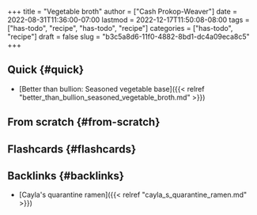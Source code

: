 +++
title = "Vegetable broth"
author = ["Cash Prokop-Weaver"]
date = 2022-08-31T11:36:00-07:00
lastmod = 2022-12-17T11:50:08-08:00
tags = ["has-todo", "recipe", "has-todo", "recipe"]
categories = ["has-todo", "recipe"]
draft = false
slug = "b3c5a8d6-11f0-4882-8bd1-dc4a09eca8c5"
+++

## Quick {#quick}

-   [Better than bullion: Seasoned vegetable base]({{< relref "better_than_bullion_seasoned_vegetable_broth.md" >}})


## From scratch {#from-scratch}


## Flashcards {#flashcards}


## Backlinks {#backlinks}

-   [Cayla's quarantine ramen]({{< relref "cayla_s_quarantine_ramen.md" >}})
